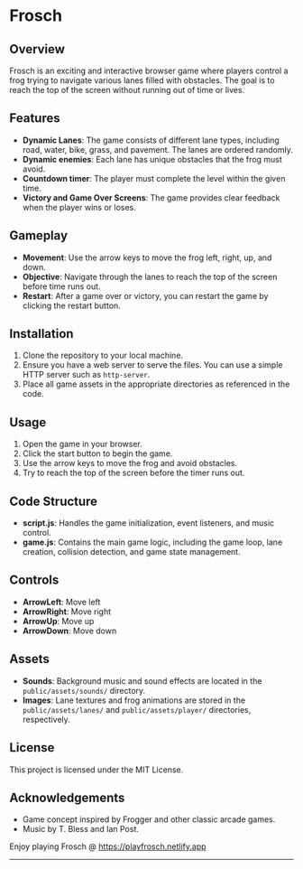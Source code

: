 # Frosch

## Overview

Frosch is an exciting and interactive browser game where players control a frog trying to navigate various lanes filled with obstacles. The goal is to reach the top of the screen without running out of time or lives.

## Features

- **Dynamic Lanes**: The game consists of different lane types, including road, water, bike, grass, and pavement. The lanes are ordered randomly.
- **Dynamic enemies**: Each lane has unique obstacles that the frog must avoid.
- **Countdown timer**: The player must complete the level within the given time.
- **Victory and Game Over Screens**: The game provides clear feedback when the player wins or loses.

## Gameplay

- **Movement**: Use the arrow keys to move the frog left, right, up, and down.
- **Objective**: Navigate through the lanes to reach the top of the screen before time runs out.
- **Restart**: After a game over or victory, you can restart the game by clicking the restart button.

## Installation

1. Clone the repository to your local machine.
2. Ensure you have a web server to serve the files. You can use a simple HTTP server such as `http-server`.
3. Place all game assets in the appropriate directories as referenced in the code.

## Usage

1. Open the game in your browser.
2. Click the start button to begin the game.
3. Use the arrow keys to move the frog and avoid obstacles.
4. Try to reach the top of the screen before the timer runs out.

## Code Structure

- **script.js**: Handles the game initialization, event listeners, and music control.
- **game.js**: Contains the main game logic, including the game loop, lane creation, collision detection, and game state management.

## Controls

- **ArrowLeft**: Move left
- **ArrowRight**: Move right
- **ArrowUp**: Move up
- **ArrowDown**: Move down

## Assets

- **Sounds**: Background music and sound effects are located in the `public/assets/sounds/` directory.
- **Images**: Lane textures and frog animations are stored in the `public/assets/lanes/` and `public/assets/player/` directories, respectively.

## License

This project is licensed under the MIT License.

## Acknowledgements

- Game concept inspired by Frogger and other classic arcade games.
- Music by T. Bless and Ian Post.

Enjoy playing Frosch @ https://playfrosch.netlify.app

---

